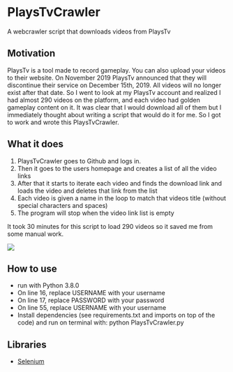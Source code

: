 # PlaysTvCrawler
A webcrawler script that downloads videos from PlaysTv
## Motivation
PlaysTv is a tool made to record gameplay. You can also upload your videos to their website. On November 2019 PlaysTv announced that they will discontinue their service on December 15th, 2019. All videos will no longer exist after that date. So I went to look at my PlaysTv account and realized I had almost 290 videos on the platform, and each video had golden gameplay content on it. It was clear that I would download all of them but I immediately thought about writing a script that would do it for me. So I got to work and wrote this PlaysTvCrawler.

## What it does
1. PlaysTvCrawler goes to Github and logs in.
2. Then it goes to the users homepage and creates a list of all the video links
3. After that it starts to iterate each video and finds the download link and loads the video and deletes that link from the list
4. Each video is given a name in the loop to match that videos title (without special characters and spaces)
5. The program will stop when the video link list is empty

It took 30 minutes for this script to load 290 videos so it saved me from some manual work. 

![](https://media.giphy.com/media/SUoWJNcDP64rf4vP72/giphy.gif)

## How to use
* run with Python 3.8.0
* On line 16, replace USERNAME with your username
* On line 17, replace PASSWORD with your password
* On line 55, replace USERNAME with your username
* Install dependencies (see requirements.txt and imports on top of the code) and run on terminal with: python PlaysTvCrawler.py


## Libraries
* [Selenium](https://selenium-python.readthedocs.io/)
